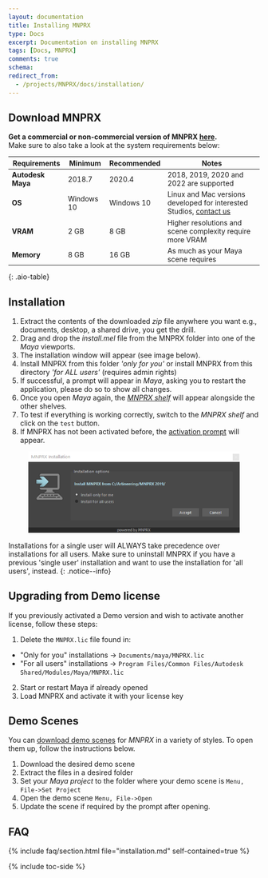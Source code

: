 ```yaml
---
layout: documentation
title: Installing MNPRX
type: Docs
excerpt: Documentation on installing MNPRX
tags: [Docs, MNPRX]
comments: true
schema:
redirect_from:
  - /projects/MNPRX/docs/installation/
---
```


## Download MNPRX
**Get a commercial or non-commercial version of MNPRX [here](/software/MNPRX/#getit).**  
Make sure to also take a look at the system requirements below:

| Requirements      | Minimum    | Recommended | Notes                                                                                   |
|-------------------|------------|-------------|-----------------------------------------------------------------------------------------|
| **Autodesk Maya** | 2018.7     | 2020.4      | 2018, 2019, 2020 and 2022 are supported                                                       |
| **OS**            | Windows 10 | Windows 10  | Linux and Mac versions developed for interested Studios, [contact us](/agency/#contact) |
| **VRAM**          | 2 GB       | 8 GB        | Higher resolutions and scene complexity require more VRAM                               |
| **Memory**        | 8 GB       | 16 GB       | As much as your Maya scene requires                                                     |
{: .aio-table}

## Installation
1. Extract the contents of the downloaded _zip_ file anywhere you want e.g., documents, desktop, a shared drive, you get the drill.
1. Drag and drop the _install.mel_ file from the MNPRX folder into one of the _Maya_ viewports.
1. The installation window will appear (see image below).
1. Install MNPRX from this folder _'only for you'_ or install MNPRX from this directory _'for ALL users'_ (requires admin rights)
1. If successful, a prompt will appear in _Maya_, asking you to restart the application, please do so to show all changes.
1. Once you open _Maya_ again, the [_MNPRX shelf_](../shelf) will appear alongside the other shelves.
1. To test if everything is working correctly, switch to the _MNPRX shelf_ and click on the `test` button.
1. If MNPRX has not been activated before, the [activation prompt](/software/MNPRX/docs/licensing/#activating-a-license) will appear.

<figure class="pull-center">
  <img src="/images/MNPRX/installation-plain.png" alt="MNPRX Installation">
</figure>

Installations for a single user will ALWAYS take precedence over installations for all users. Make sure to uninstall MNPRX if you have a previous 'single user' installation and want to use the installation for 'all users', instead.
{: .notice--info}

## Upgrading from Demo license
If you previously activated a Demo version and wish to activate another license, follow these steps:
1. Delete the `MNPRX.lic` file found in:
  * "Only for you" installations -> `Documents/maya/MNPRX.lic`
  * "For all users" installations -> `Program Files/Common Files/Autodesk Shared/Modules/Maya/MNPRX.lic`
2. Start or restart Maya if already opened
3. Load MNPRX and activate it with your license key

## Demo Scenes
You can [download demo scenes](/software/MNPRX/demo-scenes) for _MNPRX_ in a variety of styles. To open them up, follow the instructions below.
1. Download the desired demo scene
1. Extract the files in a desired folder
1. Set your _Maya project_ to the folder where your demo scene is `Menu, File->Set Project`
1. Open the demo scene `Menu, File->Open`
1. Update the scene if required by the prompt after opening.

## FAQ
{% include faq/section.html file="installation.md" self-contained=true %}

{% include toc-side %}
